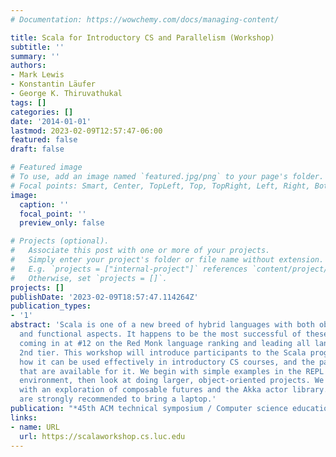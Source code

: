 ```yaml
---
# Documentation: https://wowchemy.com/docs/managing-content/

title: Scala for Introductory CS and Parallelism (Workshop)
subtitle: ''
summary: ''
authors:
- Mark Lewis
- Konstantin Läufer
- George K. Thiruvathukal
tags: []
categories: []
date: '2014-01-01'
lastmod: 2023-02-09T12:57:47-06:00
featured: false
draft: false

# Featured image
# To use, add an image named `featured.jpg/png` to your page's folder.
# Focal points: Smart, Center, TopLeft, Top, TopRight, Left, Right, BottomLeft, Bottom, BottomRight.
image:
  caption: ''
  focal_point: ''
  preview_only: false

# Projects (optional).
#   Associate this post with one or more of your projects.
#   Simply enter your project's folder or file name without extension.
#   E.g. `projects = ["internal-project"]` references `content/project/deep-learning/index.md`.
#   Otherwise, set `projects = []`.
projects: []
publishDate: '2023-02-09T18:57:47.114264Z'
publication_types:
- '1'
abstract: 'Scala is one of a new breed of hybrid languages with both object-oriented
  and functional aspects. It happens to be the most successful of these languages
  coming in at #12 on the Red Monk language ranking and leading all languages in their
  2nd tier. This workshop will introduce participants to the Scala programming language,
  how it can be used effectively in introductory CS courses, and the parallel tools
  that are available for it. We begin with simple examples in the REPL and scripting
  environment, then look at doing larger, object-oriented projects. We finish off
  with an exploration of composable futures and the Akka actor library. Participants
  are strongly recommended to bring a laptop.'
publication: "*45th ACM technical symposium / Computer science education (SIGCSE '14)*"
links:
- name: URL
  url: https://scalaworkshop.cs.luc.edu
---
```


